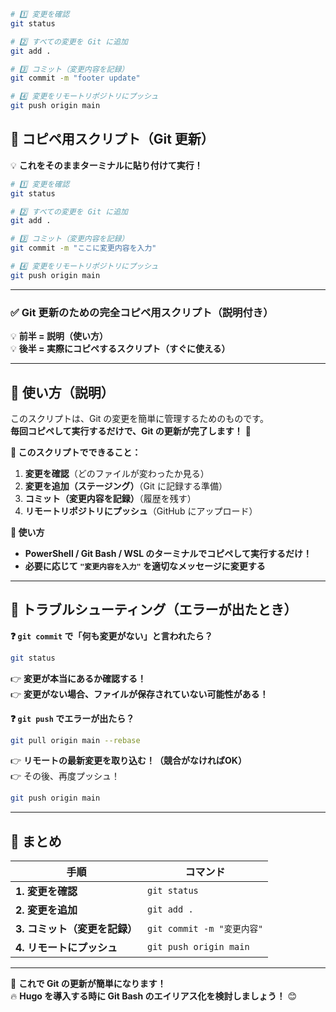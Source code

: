 ```bash
# 1️⃣ 変更を確認
git status

# 2️⃣ すべての変更を Git に追加
git add .

# 3️⃣ コミット（変更内容を記録）
git commit -m "footer update"

# 4️⃣ 変更をリモートリポジトリにプッシュ
git push origin main
```




## **📌 コピペ用スクリプト（Git 更新）**
💡 **これをそのままターミナルに貼り付けて実行！**
```bash
# 1️⃣ 変更を確認
git status

# 2️⃣ すべての変更を Git に追加
git add .

# 3️⃣ コミット（変更内容を記録）
git commit -m "ここに変更内容を入力"

# 4️⃣ 変更をリモートリポジトリにプッシュ
git push origin main
```

---

### **✅ Git 更新のための完全コピペ用スクリプト（説明付き）**  
💡 **前半 = 説明（使い方）**  
💡 **後半 = 実際にコピペするスクリプト（すぐに使える）**  

---

## **📌 使い方（説明）**
このスクリプトは、Git の変更を簡単に管理するためのものです。  
**毎回コピペして実行するだけで、Git の更新が完了します！** 🚀  

**🌟 このスクリプトでできること：**
1. **変更を確認**（どのファイルが変わったか見る）
2. **変更を追加（ステージング）**（Git に記録する準備）
3. **コミット（変更内容を記録）**（履歴を残す）
4. **リモートリポジトリにプッシュ**（GitHub にアップロード）

**🔹 使い方**
- **PowerShell / Git Bash / WSL のターミナルでコピペして実行するだけ！**
- **必要に応じて `"変更内容を入力"` を適切なメッセージに変更する**

---



## **📌 トラブルシューティング（エラーが出たとき）**
**❓ `git commit` で「何も変更がない」と言われたら？**
```bash
git status
```
👉 **変更が本当にあるか確認する！**  
👉 **変更がない場合、ファイルが保存されていない可能性がある！**

**❓ `git push` でエラーが出たら？**
```bash
git pull origin main --rebase
```
👉 **リモートの最新変更を取り込む！（競合がなければOK）**  
👉 その後、再度プッシュ！
```bash
git push origin main
```

---

## **📌 まとめ**
| 手順 | コマンド |
|------|---------|
| **1. 変更を確認** | `git status` |
| **2. 変更を追加** | `git add .` |
| **3. コミット（変更を記録）** | `git commit -m "変更内容"` |
| **4. リモートにプッシュ** | `git push origin main` |

---

🚀 **これで Git の更新が簡単になります！**  
🔥 **Hugo を導入する時に Git Bash のエイリアス化を検討しましょう！** 😊